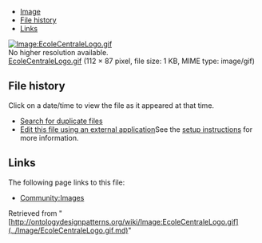 * [Image](../Image/EcoleCentraleLogo.gif.md#file)
* [File history](../Image/EcoleCentraleLogo.gif.md#filehistory)
* [Links](../Image/EcoleCentraleLogo.gif.md#filelinks)

[![Image:EcoleCentraleLogo.gif](../../../images/1/14/EcoleCentraleLogo.gif)](../../../images/1/14/EcoleCentraleLogo.gif)  
No higher resolution available.  
[EcoleCentraleLogo.gif](../../../images/1/14/EcoleCentraleLogo.gif)‎ (112 × 87 pixel, file size: 1 KB, MIME type: image/gif)

## File history

Click on a date/time to view the file as it appeared at that time.



  
* [Search for duplicate files](http://ontologydesignpatterns.org/wiki/Special:FileDuplicateSearch/EcoleCentraleLogo.gif "Special:FileDuplicateSearch/EcoleCentraleLogo.gif")
* [Edit this file using an external application](http://ontologydesignpatterns.org/wiki/index.php?title=Image:EcoleCentraleLogo.gif&action=edit&externaledit=true&mode=file "Image:EcoleCentraleLogo.gif")See the [setup instructions](http://www.mediawiki.org/wiki/Manual:External_editors "http://www.mediawiki.org/wiki/Manual:External_editors") for more information.

## Links



The following page links to this file:


* [Community:Images](../Community/Images.md "Community:Images")


Retrieved from "[http://ontologydesignpatterns.org/wiki/Image:EcoleCentraleLogo.gif](../Image/EcoleCentraleLogo.gif.md)"